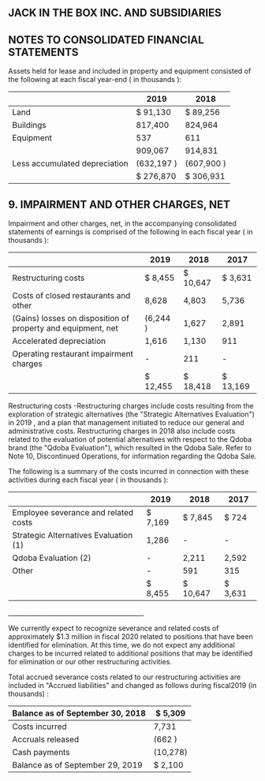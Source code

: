 ## JACK IN THE BOX INC. AND SUBSIDIARIES

## NOTES TO CONSOLIDATED FINANCIAL STATEMENTS

Assets held for lease and included in property and equipment consisted of the following at each fiscal year-end ( in thousands ):

|                               | 2019       | 2018       |
|-------------------------------|------------|------------|
| Land                          | $ 91,130   | $ 89,256   |
| Buildings                     | 817,400    | 824,964    |
| Equipment                     | 537        | 611        |
|                               | 909,067    | 914,831    |
| Less accumulated depreciation | (632,197 ) | (607,900 ) |
|                               | $ 276,870  | $ 306,931  |

## 9. IMPAIRMENT AND OTHER CHARGES, NET

Impairment and other charges, net, in the accompanying consolidated statements of earnings is comprised of the following in each fiscal year ( in thousands ):

|                                                              | 2019     | 2018     | 2017     |
|--------------------------------------------------------------|----------|----------|----------|
| Restructuring costs                                          | $ 8,455  | $ 10,647 | $ 3,631  |
| Costs of closed restaurants and other                        | 8,628    | 4,803    | 5,736    |
| (Gains) losses on disposition of property and equipment, net | (6,244 ) | 1,627    | 2,891    |
| Accelerated depreciation                                     | 1,616    | 1,130    | 911      |
| Operating restaurant impairment charges                      | -        | 211      | -        |
|                                                              | $ 12,455 | $ 18,418 | $ 13,169 |

Restructuring costs -Restructuring charges include costs resulting from the exploration of strategic alternatives (the "Strategic Alternatives Evaluation") in 2019 , and a plan that management initiated to reduce our general and administrative costs. Restructuring charges in 2018 also include costs related to the evaluation of potential alternatives with respect to the Qdoba brand (the "Qdoba Evaluation"), which resulted in the Qdoba Sale. Refer to Note 10, Discontinued Operations, for information regarding the Qdoba Sale.

The following is a summary of the costs incurred in connection with these activities during each fiscal year ( in thousands ):

|                                       | 2019    | 2018     | 2017    |
|---------------------------------------|---------|----------|---------|
| Employee severance and related costs  | $ 7,169 | $ 7,845  | $ 724   |
| Strategic Alternatives Evaluation (1) | 1,286   | -        | -       |
| Qdoba Evaluation (2)                  | -       | 2,211    | 2,592   |
| Other                                 | -       | 591      | 315     |
|                                       | $ 8,455 | $ 10,647 | $ 3,631 |

\_\_\_\_\_\_\_\_\_\_\_\_\_\_\_\_\_\_\_\_\_\_\_\_\_\_\_\_\_\_\_\_\_\_\_\_\_\_\_\_\_\_\_

We currently expect to recognize severance and related costs of approximately $1.3 million in fiscal 2020 related to positions that have been identified for elimination. At this time, we do not expect any additional charges to be incurred related to additional positions that may be identified for elimination or our other restructuring activities.

Total accrued severance costs related to our restructuring activities are included in "Accrued liabilities" and changed as follows during fiscal2019 (in thousands) :

| Balance as of September 30, 2018   | $ 5,309   |
|------------------------------------|-----------|
| Costs incurred                     | 7,731     |
| Accruals released                  | (662 )    |
| Cash payments                      | (10,278)  |
| Balance as of September 29, 2019   | $ 2,100   |